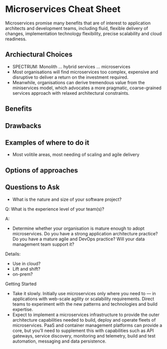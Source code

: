# Microservices Cheat Sheet

Microservices promise many benefits that are of interest to application architects and development teams, including fluid, flexible delivery of changes, implementation technology flexibility, precise scalability and cloud readiness.

## Archiectural Choices

- SPECTRUM: Monolith ... hybrid services ...  microservices
- Most organisations will find microservices too complex, expensive and disruptive to deliver a return on the investment required. 
- Meanwhile, organisations can derive tremendous value from the miniservices model, which advocates a more pragmatic, coarse-grained services approach with relaxed architectural constraints. 

## Benefits

## Drawbacks

## Examples of where to do it

- Most volitile areas, most needing of scaling and agile delivery

## Options of approaches


## Questions to Ask

- What is the nature and size of your software project? 

Q: What is the experience level of your team(s)?

A:

- Determine whether your organisation is mature enough to adopt microservices. Do you have a strong application architecture practice? Do you have a mature agile and DevOps practice? Will your data management team support it?



Details:
 
  - Use in cloud?
  - Lift and shift?
  - on-prem?


  Getting Started
  
  - Take it slowly. Initially use microservices only where you need to — in applications with web-scale agility or scalability requirements. Direct teams to experiment with the new patterns and technologies and build expertise.
  - Expect to implement a microservices infrastructure to provide the outer architecture capabilities needed to build, deploy and operate fleets of microservices. PaaS and container management platforms can provide a core, but you’ll need to supplement this with capabilities such as API gateways, service discovery, monitoring and telemetry, build and test automation, messaging and data persistence.
